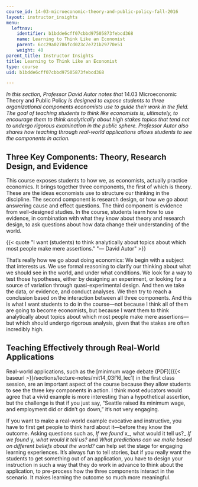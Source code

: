 ```yaml
---
course_id: 14-03-microeconomic-theory-and-public-policy-fall-2016
layout: instructor_insights
menu:
  leftnav:
    identifier: b1bdde6cff07cbbd97505873febcd368
    name: Learning to Think Like an Economist
    parent: 6cc29a02786fcd023c7e721b29770e51
    weight: 40
parent_title: Instructor Insights
title: Learning to Think Like an Economist
type: course
uid: b1bdde6cff07cbbd97505873febcd368

---
```


_In this section, Professor David Autor notes that_ 14.03 Microeconomic Theory and Public Policy _is designed to expose students to three organizational components economists use to guide their work in the field. The goal of teaching students to think like economists is, ultimately, to encourage them to think analytically about high stakes topics that tend not to undergo rigorous examination in the public sphere. Professor Autor also shares how teaching through real-world applications allows students to see the components in action._ 

Three Key Components: Theory, Research Design, and Evidence
-----------------------------------------------------------

This course exposes students to how we, as economists, actually practice economics. It brings together three components, the first of which is theory. These are the ideas economists use to structure our thinking in the discipline. The second component is research design, or how we go about answering cause and effect questions. The third component is evidence from well-designed studies. In the course, students learn how to use evidence, in combination with what they know about theory and research design, to ask questions about how data change their understanding of the world.

{{< quote "I want (students) to think analytically about topics about which most people make mere assertions." "— David Autor" >}}

That’s really how we go about doing economics: We begin with a subject that interests us. We use formal reasoning to clarify our thinking about what we should see in the world, and under what conditions. We look for a way to test those hypotheses, either by designing an experiment, or looking for a source of variation through quasi-experimental design. And then we take the data, or evidence, and conduct analyses. We then try to reach a conclusion based on the interaction between all three components. And this is what I want students to do in the course—not because I think all of them are going to become economists, but because I want them to think analytically about topics about which most people make mere assertions—but which should undergo rigorous analysis, given that the stakes are often incredibly high.

Teaching Effectively through Real-World Applications
----------------------------------------------------

Real-world applications, such as the [minimum wage debate (PDF)]({{< baseurl >}}/sections/lecture-notes/mit14_03f16_lec1) in the first class session, are an important aspect of the course because they allow students to see the three key components in action. I think most educators would agree that a vivid example is more interesting than a hypothetical assertion, but the challenge is that if you just say, “Seattle raised its minimum wage, and employment did or didn’t go down,” it’s not very engaging.

If you want to make a real-world example evocative and instructive, you have to first get people to think hard about it—before they know the outcome. Asking questions such as, _If we found_ x_, what would it tell us?_ _If we found_ y, _what would it tell us?_ and _What predictions can we make based on different beliefs about the world?_ can help set the stage for engaging learning experiences. It’s always fun to tell stories, but if you really want the students to get something out of an application, you have to design your instruction in such a way that they do work in advance to think about the application, to pre-process how the three components interact in the scenario. It makes learning the outcome so much more meaningful.